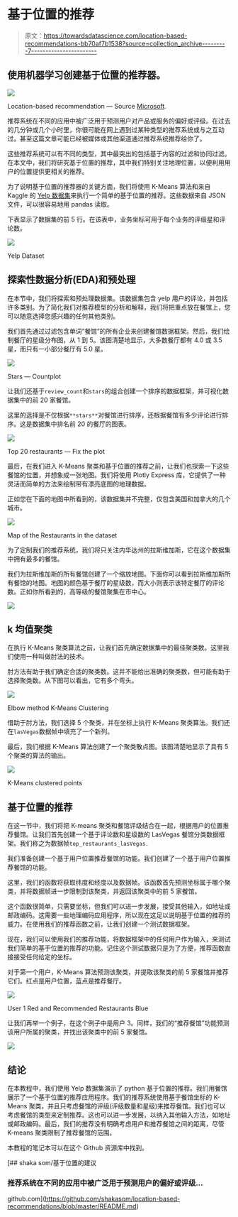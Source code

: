 # 基于位置的推荐

> 原文：<https://towardsdatascience.com/location-based-recommendations-bb70af7b1538?source=collection_archive---------7----------------------->

## 使用机器学习创建基于位置的推荐器。

![](img/93a9a1c0bcb78400a620521d677764db.png)

Location-based recommendation — Source [Microsoft](https://www.microsoft.com/en-us/research/publication/location-based-and-preference-aware-recommendation-using-sparse-geo-social-networking-data/).

推荐系统在不同的应用中被广泛用于预测用户对产品或服务的偏好或评级。在过去的几分钟或几个小时里，你很可能在网上遇到过某种类型的推荐系统或与之互动过。甚至这篇文章可能已经被媒体或其他渠道通过推荐系统推荐给你了。

这些推荐系统可以有不同的类型，其中最突出的包括基于内容的过滤和协同过滤。在本文中，我们将研究基于位置的推荐，其中我们特别关注地理位置，以便利用用户的位置提供更相关的推荐。

为了说明基于位置的推荐器的关键方面，我们将使用 K-Means 算法和来自 Kaggle 的 [Yelp 数据集](https://www.kaggle.com/yelp-dataset/yelp-dataset)来执行一个简单的基于位置的推荐。这些数据来自 JSON 文件，可以很容易地用 pandas 读取。

下表显示了数据集的前 5 行。在该表中，业务坐标可用于每个业务的评级星和评论数。

![](img/886d52185ce52ea7186c6fa0767eb481.png)

Yelp Dataset

## 探索性数据分析(EDA)和预处理

在本节中，我们将探索和预处理数据集。该数据集包含 yelp 用户的评论，并包括许多类别。为了简化我们对推荐模型的分析和解释，我们将把重点放在餐馆上，您可以随意选择您感兴趣的任何其他类别。

我们首先通过过滤包含单词“餐馆”的所有企业来创建餐馆数据框架。然后，我们绘制餐厅的星级分布图，从 1 到 5。该图清楚地显示，大多数餐厅都有 4.0 或 3.5 星，而只有一小部分餐厅有 5.0 星。

![](img/313536c5a7f02acccba005b3afd8f28a.png)

Stars — Countplot

让我们还基于`review_count`和`stars`的组合创建一个排序的数据框架，并可视化数据集中的前 20 家餐馆。

这里的选择是不仅根据`**stars**`对餐馆进行排序，还根据餐馆有多少评论进行排序。这是数据集中排名前 20 的餐厅的图表。

![](img/5127c340a22b9e6810730d7145b03736.png)

Top 20 restaurants — Fix the plot

最后，在我们进入 K-Means 聚类和基于位置的推荐之前，让我们也探索一下这些餐馆的位置，并想象成一张地图。我们将使用 Plotly Express 库，它提供了一种灵活而简单的方法来绘制带有漂亮底图的地理数据。

正如您在下面的地图中所看到的，该数据集并不完整，仅包含美国和加拿大的几个城市。

![](img/2e66e717dc94f26fde8f9e111f10371d.png)

Map of the Restaurants in the dataset

为了定制我们的推荐系统，我们将只关注内华达州的拉斯维加斯，它在这个数据集中拥有最多的餐馆。

我们为拉斯维加斯的所有餐馆创建了一个缩放地图。下面你可以看到拉斯维加斯所有餐馆的地图。地图的颜色基于餐厅的星级数，而大小则表示该特定餐厅的评论数。正如你所看到的，高等级的餐馆聚集在市中心。

![](img/9a05261c2b9bf99e7a4fda0630b9c4e3.png)

## k 均值聚类

在执行 K-Means 聚类算法之前，让我们首先确定数据集中的最佳聚类数。这里我们使用一种叫做肘法的技术。

肘方法有助于我们确定合适的聚类数。这并不能给出准确的聚类数，但可能有助于选择聚类数。从下图可以看出，它有多个弯头。

![](img/f3a52adde718e9b2732d5ea7ad8fedd8.png)

Elbow method K-Means Clustering

借助于肘方法，我们选择 5 个聚类，并在坐标上执行 K-Means 聚类算法。我们还在`lasVegas`数据帧中填充了一个新列。

最后，我们根据 K-Means 算法创建了一个聚类散点图。该图清楚地显示了具有 5 个聚类的算法的输出。

![](img/01c47ebe4faefa442c5961f622e09fdb.png)

K-Means clustered points

## 基于位置的推荐

在这一节中，我们将把 K-means 聚类和餐馆评级结合在一起，根据用户的位置推荐餐馆。让我们首先创建一个基于评论数和星级数的 LasVegas 餐馆分类数据框架。我们称之为数据帧`top_restaurants_lasVegas.`

我们准备创建一个基于用户位置推荐餐馆的功能。我们创建了一个基于用户位置推荐餐馆的功能。

这里，我们的函数将获取纬度和经度以及数据帧。该函数首先预测坐标属于哪个聚类，并将数据帧进一步限制到该聚类，并返回该聚类中的前 5 家餐馆。

这个函数很简单，只需要坐标，但我们可以进一步发展，接受其他输入，如地址或邮政编码。这需要一些地理编码应用程序，所以现在这足以说明基于位置的推荐的威力。在使用我们的推荐函数之前，让我们创建一个测试数据框架。

现在，我们可以使用我们的推荐功能，将数据框架中的任何用户作为输入，来测试我们简单的基于位置的推荐的功能。记住这个测试数据只是为了方便，推荐函数直接接受任何给定的坐标。

对于第一个用户，K-Means 算法预测该聚类，并提取该聚类的前 5 家餐馆并推荐它们。红点是用户位置，蓝点是推荐餐厅。

![](img/9a5161719f3362af6682328e56f4e96e.png)

User 1 Red and Recommended Restaurants Blue

让我们再举一个例子，在这个例子中是用户 3。同样，我们的“推荐餐馆”功能预测该用户所属的聚类，并找出该聚类中的前 5 家餐馆。

![](img/cb3da4cdda2c6b75b36fafa33b946ccf.png)

## 结论

在本教程中，我们使用 Yelp 数据集演示了 python 基于位置的推荐。我们用餐馆展示了一个基于位置的推荐应用程序。我们的推荐系统使用基于餐馆坐标的 K-Means 聚类，并且只考虑餐馆的评级(评级数量和星级)来推荐餐馆。我们也可以考虑餐馆的类型来定制推荐。这也可以进一步发展，以纳入其他输入方法，如地址或邮政编码。最后，我们的推荐没有明确考虑用户和推荐餐馆之间的距离，尽管 K-means 聚类限制了推荐餐馆的范围。

本教程的笔记本可以在这个 Github 资源库中找到。

 [## shaka som/基于位置的建议

### 推荐系统在不同的应用中被广泛用于预测用户的偏好或评级…

github.com](https://github.com/shakasom/location-based-recommendations/blob/master/README.md)